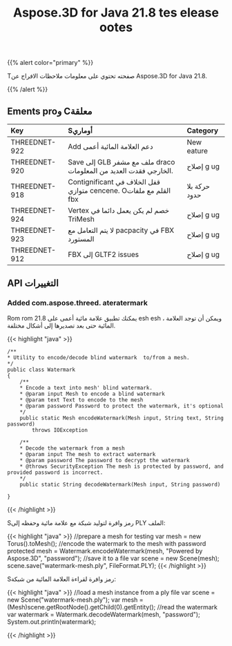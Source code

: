 ﻿---
title: Aspose.3D for Java 21.8 tes elease ootes
type: docs
weight: 5
url: /ar/java/aspose-3d-for-java-21-8-release-notes/
---
{{% alert color="primary" %}}

Tصفحته تحتوي على معلومات ملاحظات الافراج عن Aspose.3D for Java 21.8.

{{% /alert %}}
## **Ements proو Cمعلقة**

|**Key**|**Sأوماري**|**Category**|
|:- |:- |:- |
|THREEDNET-922 |Add دعم العلامة المائية أعمى|New eature|
|THREEDNET-920 |Save إلى GLB ملف مع مشفر draco الخارجي فقدت العديد من المعلومات.|إصلاح g ug|
|THREEDNET-918 |Contignificant قفل الخلاف في متوازي cencene. Oالقلم مع ملفات fbx|حركة بلا حدود|
|THREEDNET-924 |Vertex خصم لم يكن يعمل دائما في TriMesh|إصلاح g ug|
|THREEDNET-923 |لا يتم التعامل مع pacpacity في FBX المستورد|إصلاح g ug|
|THREEDNET-912 |FBX إلى GLTF2 issues|إصلاح g ug|


## API التغييرات ##

### Added com.aspose.threed. ateratermark ###

Rom rom 21.8 يمكنك تطبيق علامة مائية أعمى على esh esh ، ويمكن أن توجد العلامة المائية حتى بعد تصديرها إلى أشكال مختلفة.

{{< highlight "java" >}}

    /**
    * Utility to encode/decode blind watermark  to/from a mesh.
    */
    public class Watermark
    {
        /**
        * Encode a text into mesh' blind watermark.
        * @param input Mesh to encode a blind watermark
        * @param text Text to encode to the mesh
        * @param password Password to protect the watermark, it's optional
        */
        public static Mesh encodeWatermark(Mesh input, String text, String password)
            throws IOException

        /**
        * Decode the watermark from a mesh
        * @param input The mesh to extract watermark
        * @param password The password to decrypt the watermark
        * @throws SecurityException The mesh is protected by password, and provided password is incorrect.
        */
        public static String decodeWatermark(Mesh input, String password)

    }

{{< /highlight >}}


Sرمز وافرة لتوليد شبكة مع علامة مائية وحفظه إلى PLY الملف:

{{< highlight "java" >}}
    //prepare a mesh for testing
    var mesh = new Torus().toMesh();
    //encode the watermark to the mesh with password protected
    mesh = Watermark.encodeWatermark(mesh, "Powered by Aspose.3D", "password");
    //save it to a file
    var scene = new Scene(mesh);
    scene.save("watermark-mesh.ply", FileFormat.PLY);
{{< /highlight >}}

Sرمز وافرة لقراءة العلامة المائية من شبكة:

{{< highlight "java" >}}
    //load a mesh instance from a ply file
    var scene = new Scene("watermark-mesh.ply");
    var mesh = (Mesh)scene.getRootNode().getChild(0).getEntity();
    //read the watermark
    var watermark = Watermark.decodeWatermark(mesh, "password");
    System.out.println(watermark);

{{< /highlight >}}